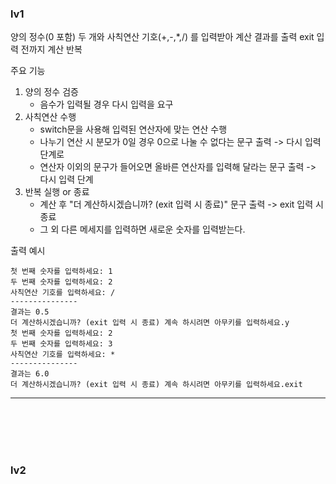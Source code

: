 ### lv1
양의 정수(0 포함) 두 개와 사칙연산 기호(+,-,*,/) 를 입력받아 계산 결과를 출력
exit 입력 전까지 계산 반복

주요 기능
1. 양의 정수 검증
   - 음수가 입력될 경우 다시 입력을 요구
2. 사칙연산 수행
   - switch문을 사용해 입력된 연산자에 맞는 연산 수행
   - 나누기 연산 시 분모가 0일 경우 0으로 나눌 수 없다는 문구 출력 -> 다시 입력 단계로
   - 연산자 이외의 문구가 들어오면 올바른 연산자를 입력해 달라는 문구 출력 -> 다시 입력 단계
3. 반복 실행 or 종료
   - 계산 후 "더 계산하시겠습니까? (exit 입력 시 종료)" 문구 출력 -> exit 입력 시 종료
   - 그 외 다른 메세지를 입력하면 새로운 숫자를 입력받는다.

출력 예시
```
첫 번째 숫자를 입력하세요: 1
두 번째 숫자를 입력하세요: 2
사칙연산 기호를 입력하세요: /
---------------
결과는 0.5
더 계산하시겠습니까? (exit 입력 시 종료) 계속 하시려면 아무키를 입력하세요.y
첫 번째 숫자를 입력하세요: 2
두 번째 숫자를 입력하세요: 3
사칙연산 기호를 입력하세요: *
---------------
결과는 6.0
더 계산하시겠습니까? (exit 입력 시 종료) 계속 하시려면 아무키를 입력하세요.exit
```

---

<br>
<br>
<br>
<br>

### lv2
